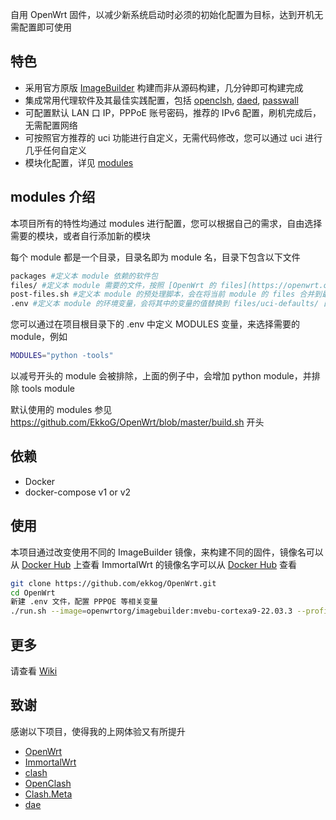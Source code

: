 自用 OpenWrt 固件，以减少新系统启动时必须的初始化配置为目标，达到开机无需配置即可使用

## 特色

- 采用官方原版 [ImageBuilder](https://openwrt.org/docs/guide-user/additional-software/imagebuilder) 构建而非从源码构建，几分钟即可构建完成
- 集成常用代理软件及其最佳实践配置，包括 [openclsh](https://github.com/vernesong/OpenClash), [daed](https://github.com/daeuniverse/daed), [passwall](https://github.com/xiaorouji/openwrt-passwall)
- 可配置默认 LAN 口 IP，PPPoE 账号密码，推荐的 IPv6 配置，刷机完成后，无需配置网络
- 可按照官方推荐的 uci 功能进行自定义，无需代码修改，您可以通过 uci 进行几乎任何自定义
- 模块化配置，详见 [modules](https://github.com/EkkoG/OpenWrt#modules-%E4%BB%8B%E7%BB%8D)

## modules 介绍

本项目所有的特性均通过 modules 进行配置，您可以根据自己的需求，自由选择需要的模块，或者自行添加新的模块

每个 module 都是一个目录，目录名即为 module 名，目录下包含以下文件

```bash
packages #定义本 module 依赖的软件包
files/ #定义本 module 需要的文件，按照 [OpenWrt 的 files](https://openwrt.org/docs/guide-developer/toolchain/use-buildsystem#custom_files) 规范，放置到对应的目录下，最后会将所有 module 的 files 合并到一个目录下
post-files.sh #定义本 module 的预处理脚本，会在将当前 module 的 files 合并到最终目录后执行
.env #定义本 module 的环境变量，会将其中的变量的值替换到 files/uci-defaults/ 目录下的文件中
```

您可以通过在项目根目录下的 .env 中定义 MODULES 变量，来选择需要的 module，例如

```bash
MODULES="python -tools"
```

以减号开头的 module 会被排除，上面的例子中，会增加 python module，并排除 tools module

默认使用的 modules 参见 https://github.com/EkkoG/OpenWrt/blob/master/build.sh 开头


## 依赖

- Docker
- docker-compose v1 or v2

## 使用

本项目通过改变使用不同的 ImageBuilder 镜像，来构建不同的固件，镜像名可以从 [Docker Hub](https://hub.docker.com/r/openwrtorg/imagebuilder/tags) 上查看
ImmortalWrt 的镜像名字可以从 [Docker Hub](https://hub.docker.com/r/immortalwrt/imagebuilder/tags) 查看

```bash
git clone https://github.com/ekkog/OpenWrt.git
cd OpenWrt
新建 .env 文件，配置 PPPOE 等相关变量
./run.sh --image=openwrtorg/imagebuilder:mvebu-cortexa9-22.03.3 --profile=linksys_wrt3200acm
```

## 更多

请查看 [Wiki](https://github.com/EkkoG/OpenWrt/wiki)

## 致谢
感谢以下项目，使得我的上网体验又有所提升

- [OpenWrt](https://openwrt.org/)
- [ImmortalWrt](http://immortalwrt.org/)
- [clash](https://github.com/Dreamacro/clash)
- [OpenClash](https://github.com/vernesong/OpenClash)
- [Clash.Meta](https://github.com/MetaCubeX/Clash.Meta)
- [dae](https://github.com/daeuniverse/dae)
